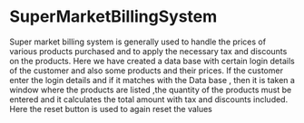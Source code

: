 # SuperMarketBillingSystem
Super market billing system is generally used to handle the prices of various products purchased and to apply the necessary tax and discounts on the products. Here we have created a data base with certain login details of the customer and also some products and their prices. If the customer enter the login details and if it matches with the Data base ,  then it is taken a window where the products are listed ,the quantity of the products must be entered  and it calculates the total amount with tax and discounts included. Here the reset button is used to again reset the values
